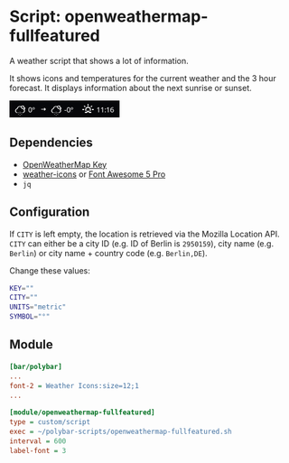 # Script: openweathermap-fullfeatured

A weather script that shows a lot of information.

It shows icons and temperatures for the current weather and the 3 hour forecast. It displays information about the next sunrise or sunset.

![openweathermap-fullfeatured](screenshots/1.png)


## Dependencies

* [OpenWeatherMap Key](https://openweathermap.org/appid)
* [weather-icons](https://github.com/erikflowers/weather-icons) or [Font Awesome 5 Pro](https://fontawesome.com/changelog/latest)
* `jq`


## Configuration

If `CITY` is left empty, the location is retrieved via the Mozilla Location API. `CITY` can either be a city ID (e.g. ID of Berlin is `2950159`), city name (e.g. `Berlin`) or city name + country code (e.g. `Berlin,DE`).

Change these values:

```sh
KEY=""
CITY=""
UNITS="metric"
SYMBOL="°"
```


## Module

```ini
[bar/polybar]
...
font-2 = Weather Icons:size=12;1
...
```

```ini
[module/openweathermap-fullfeatured]
type = custom/script
exec = ~/polybar-scripts/openweathermap-fullfeatured.sh
interval = 600
label-font = 3
```

